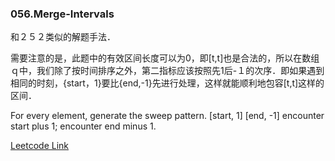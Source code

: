 ### 056.Merge-Intervals

和２５２类似的解题手法．

需要注意的是，此题中的有效区间长度可以为0，即[t,t]也是合法的，所以在数组ｑ中，我们除了按时间排序之外，第二指标应该按照先1后-１的次序．即如果遇到相同的时刻，{start，1}要比{end,-1}先进行处理，这样就能顺利地包容[t,t]这样的区间．

For every element, generate the sweep pattern.
[start, 1]
[end, -1]
encounter start plus 1; encounter end minus 1.

[Leetcode Link](https://leetcode.com/problems/merge-intervals)
